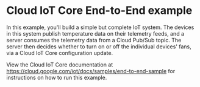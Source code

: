 # Cloud IoT Core End-to-End example

In this example, you'll build a simple but complete IoT system. The devices in
this system publish temperature data on their telemetry feeds, and a server
consumes the telemetry data from a Cloud Pub/Sub topic. The server then decides
whether to turn on or off the individual devices' fans, via a Cloud IoT Core
configuration update.

View the Cloud IoT Core documentation at
https://cloud.google.com/iot/docs/samples/end-to-end-sample for instructions on
how to run this example.
